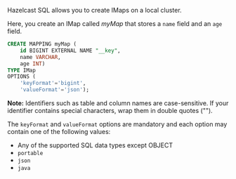 Hazelcast SQL allows you to create IMaps on a local cluster.

Here, you create an IMap called _myMap_ that stores a `name` field and an `age` field.

```sql
CREATE MAPPING myMap (
    id BIGINT EXTERNAL NAME "__key",
    name VARCHAR,
    age INT)
TYPE IMap
OPTIONS (
    'keyFormat'='bigint',
    'valueFormat'='json');
```

**Note:** Identifiers such as table and column names are case-sensitive. If your identifier contains special characters, wrap them in double quotes ("").

The `keyFormat` and `valueFormat` options are mandatory and each option may contain one of the following values:

- Any of the supported SQL data types except OBJECT
- `portable`
- `json`
- `java`